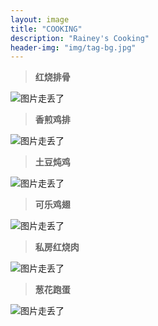 ```yaml
---
layout: image
title: "COOKING"
description: "Rainey's Cooking"
header-img: "img/tag-bg.jpg"
---
```


> **红烧排骨**

![图片走丢了](http://rainey.space/blogImg/20170410/1.jpg)

> **香煎鸡排**

![图片走丢了](http://7xpp66.com1.z0.glb.clouddn.com/IMG_0286.JPG)

> **土豆炖鸡**

![图片走丢了](http://7xpp66.com1.z0.glb.clouddn.com/PRIeRceVTBWHVZpWPc+8Rw_thumb_236.jpg)

> **可乐鸡翅**

![图片走丢了](http://7xpp66.com1.z0.glb.clouddn.com/UNADJUSTEDNONRAW_thumb_229.jpg)

> **私房红烧肉**

![图片走丢了](http://7xpp66.com1.z0.glb.clouddn.com/UNADJUSTEDNONRAW_thumb_f1.jpg)

> **葱花跑蛋**

![图片走丢了](http://7xpp66.com1.z0.glb.clouddn.com/UNADJUSTEDNONRAW_thumb_105.jpg)
